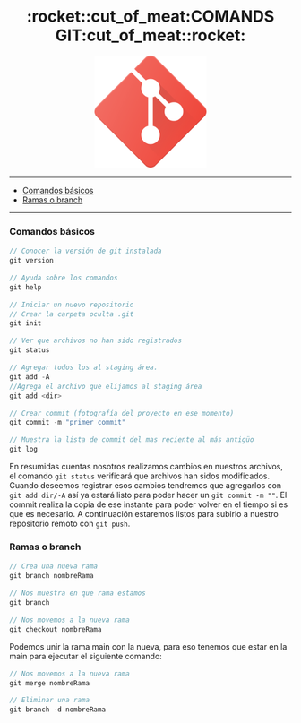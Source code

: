 

<h1 align="center">:rocket::cut_of_meat:COMANDS GIT:cut_of_meat::rocket:</h1>
<p align="center"><img width="200rem" hight="auto" src="/Img/git.png"/></p>


---


- [Comandos básicos](#comandos-básicos)
- [Ramas o branch](#ramas-o-branch)


---

### Comandos básicos

```javascript
// Conocer la versión de git instalada
git version
```
```javascript
// Ayuda sobre los comandos
git help
```
```javascript
// Iniciar un nuevo repositorio
// Crear la carpeta oculta .git
git init
```
```javascript
// Ver que archivos no han sido registrados
git status
```
```javascript
// Agregar todos los al staging área.
git add -A
//Agrega el archivo que elijamos al staging área
git add <dir> 
```
```javascript
// Crear commit (fotografía del proyecto en ese momento)
git commit -m "primer commit"
```
```javascript
// Muestra la lista de commit del mas reciente al más antigüo
git log
```

En resumidas cuentas nosotros realizamos cambios en nuestros archivos, el comando ```git status``` verificará que archivos han sidos modificados. Cuando deseemos registrar esos cambios tendremos que agregarlos con ```git add dir/-A``` así ya estará listo para poder hacer un ```git commit -m ""```. El commit realiza la copia de ese instante para poder volver en el tiempo si es que es necesario. A continuación estaremos listos para subirlo a nuestro repositorio remoto con ```git push```.

### Ramas o branch

```javascript
// Crea una nueva rama
git branch nombreRama
```
```javascript
// Nos muestra en que rama estamos
git branch
```
```javascript
// Nos movemos a la nueva rama
git checkout nombreRama
```
Podemos unir la rama main con la nueva, para eso tenemos que estar en la main para ejecutar el siguiente comando:

```javascript
// Nos movemos a la nueva rama
git merge nombreRama
``` 
```javascript
// Eliminar una rama
git branch -d nombreRama
``` 

